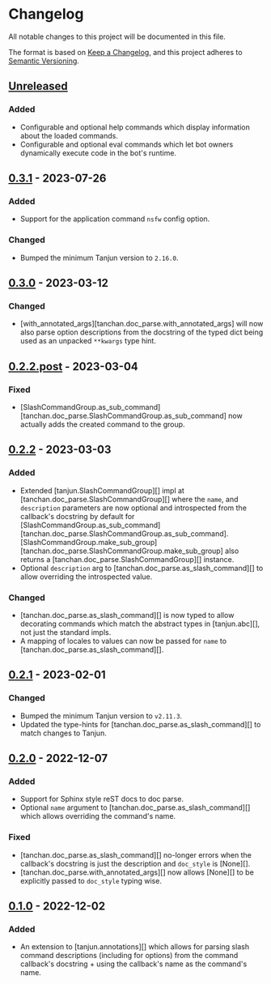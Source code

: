 # Changelog
All notable changes to this project will be documented in this file.

The format is based on [Keep a Changelog](https://keepachangelog.com/en/1.0.0/),
and this project adheres to [Semantic Versioning](https://semver.org/spec/v2.0.0.html).

## [Unreleased]
### Added
- Configurable and optional help commands which display information about the
  loaded commands.
- Configurable and optional eval commands which let bot owners dynamically
  execute code in the bot's runtime.

## [0.3.1] - 2023-07-26
### Added
- Support for the application command `nsfw` config option.

### Changed
- Bumped the minimum Tanjun version to `2.16.0`.

## [0.3.0] - 2023-03-12
### Changed
- [with_annotated_args][tanchan.doc_parse.with_annotated_args] will now also parse
  option descriptions from the docstring of the typed dict being used as an
  unpacked `**kwargs` type hint.

## [0.2.2.post] - 2023-03-04
### Fixed
- [SlashCommandGroup.as_sub_command][tanchan.doc_parse.SlashCommandGroup.as_sub_command]
  now actually adds the created command to the group.

## [0.2.2] - 2023-03-03
### Added
- Extended [tanjun.SlashCommandGroup][] impl at [tanchan.doc_parse.SlashCommandGroup][]
  where the `name`, and `description` parameters are now optional and introspected from
  the callback's docstring by default for
  [SlashCommandGroup.as_sub_command][tanchan.doc_parse.SlashCommandGroup.as_sub_command].
  [SlashCommandGroup.make_sub_group][tanchan.doc_parse.SlashCommandGroup.make_sub_group]
  also returns a [tanchan.doc_parse.SlashCommandGroup][] instance.
- Optional `description` arg to [tanchan.doc_parse.as_slash_command][] to allow
  overriding the introspected value.

### Changed
- [tanchan.doc_parse.as_slash_command][] is now typed to allow decorating
  commands which match the abstract types in [tanjun.abc][], not just the
  standard impls.
- A mapping of locales to values can now be passed for `name` to
  [tanchan.doc_parse.as_slash_command][].

## [0.2.1] - 2023-02-01
### Changed
- Bumped the minimum Tanjun version to `v2.11.3`.
- Updated the type-hints for [tanchan.doc_parse.as_slash_command][] to match
  changes to Tanjun.

## [0.2.0] - 2022-12-07
### Added
- Support for Sphinx style reST docs to doc parse.
- Optional `name` argument to [tanchan.doc_parse.as_slash_command][] which
  allows overriding the command's name.

### Fixed
- [tanchan.doc_parse.as_slash_command][] no-longer errors when the callback's
  docstring is just the description and `doc_style` is [None][].
- [tanchan.doc_parse.with_annotated_args][] now allows [None][] to be explicitly
  passed to `doc_style` typing wise.

## [0.1.0] - 2022-12-02
### Added
- An extension to [tanjun.annotations][] which allows for parsing slash command
  descriptions (including for options) from the command callback's docstring +
  using the callback's name as the command's name.

[Unreleased]: https://github.com/FasterSpeeding/tanchan/compare/v0.3.1...HEAD
[0.3.1]: https://github.com/FasterSpeeding/tanchan/compare/v0.3.0...v0.3.1
[0.3.0]: https://github.com/FasterSpeeding/tanchan/compare/v0.2.2.post...v0.3.0
[0.2.2.post]: https://github.com/FasterSpeeding/tanchan/compare/v0.2.2...v0.2.2.post
[0.2.2]: https://github.com/FasterSpeeding/tanchan/compare/v0.2.1...v0.2.2
[0.2.1]: https://github.com/FasterSpeeding/tanchan/compare/v0.2.0...v0.2.1
[0.2.0]: https://github.com/FasterSpeeding/tanchan/compare/v0.1.0...v0.2.0
[0.1.0]: https://github.com/FasterSpeeding/tanchan/compare/c4525eb9271445d3c74dbe747952faf2c830716b...v0.1.0
